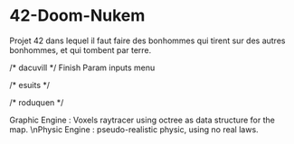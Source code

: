 # 42-Doom-Nukem
Projet 42 dans lequel il faut faire des bonhommes qui tirent sur des autres bonhommes, et qui tombent par terre.

/*  dacuvill  */
Finish Param inputs menu

/*  esuits  */

/*  roduquen  */







Graphic Engine : Voxels raytracer using octree as data structure for the map.
\nPhysic Engine : pseudo-realistic physic, using no real laws.
